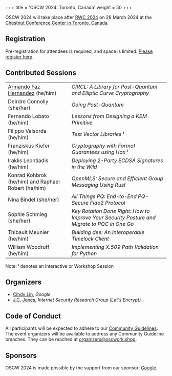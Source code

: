 +++
title = 'OSCW 2024: Toronto, Canada'
weight = 50
+++

OSCW 2024 will take place after [RWC 2024](https://rwc.iacr.org/2024/) on 28 March 2024 at the [Chestnut Conference Center in Toronto, Canada](https://chestnutconferencecentre.utoronto.ca/).

## Registration
Pre-registration for attendees is required, and space is limited. [Please register here](https://rsvp.withgoogle.com/events/oscw-2024).

## Contributed Sessions

|   |   |
| - | - |
| [Armando Faz Hernandez](https://research.cloudflare.com/about/people/armando-faz/) (he/him) | *CIRCL: A Library for Post-Quantum and Elliptic Curve Cryptography* |
| Deirdre Connolly (she/her) | *Going Post-Quantum* |
| Fernando Lobato (he/him) | *Lessons from Designing a KEM Primitive* |
| Filippo Valsorda (he/him) | *Test Vector Libraries* **ⁱ** |
| Franziskus Kiefer (he/him) | *Cryptography with Formal Guarantees using Hax* **ⁱ** |
| Iraklis Leontiadis (he/him) | *Deploying 2-Party ECDSA Signatures in the Wild* |
| Konrad Kohbrok (he/him) and Raphael Robert (he/him) | *OpenMLS: Secure and Efficient Group Messaging Using Rust* |
| Nina Bindel (she/her) | *All Things PQ: End-to-End PQ-Secure Fido2 Protocol* |
| Sophie Schmieg (she/her) | *Key Rotation Done Right: How to Improve Your Security Posture and Migrate to PQC in One Go* |
| Thibault Meunier (he/him) | *Building dee: An Interoperable Timelock Client* |
| William Woodruff (he/him) | *Implementing X.509 Path Validation for Python* |

Note: **ⁱ** denotes an Interactive or Workshop Session

## Organizers
- [Cindy Lin](https://cindylindeed.github.io/), <em>Google</em>
- [J.C. Jones](https://insufficient.coffee/), <em>Internet Security Research Group (Let's Encrypt)</em>

## Code of Conduct
All participants will be expected to adhere to our [Community Guidelines](https://developers.google.com/community-guidelines). The event organizers will be available to address any Community Guideline breaches. They can be reached at [organizers@oscwork.shop](mailto:organizers@oscwork.shop).

## Sponsors
OSCW 2024 is made possible by the support from our sponsor: [Google](https://www.google.com/).
